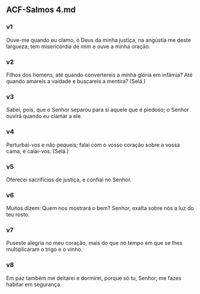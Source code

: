 ## ACF-Salmos 4.md
### v1
 Ouve-me quando eu clamo, ó Deus da minha justiça, na angústia me deste largueza; tem misericórdia de mim e ouve a minha oração.
### v2
 Filhos dos homens, até quando convertereis a minha glória em infâmia? Até quando amareis a vaidade e buscareis a mentira? (Selá.)
### v3
 Sabei, pois, que o Senhor separou para si aquele que é piedoso; o Senhor ouvirá quando eu clamar a ele.
### v4
 Perturbai-vos e não pequeis; falai com o vosso coração sobre a vossa cama, e calai-vos. (Selá.)
### v5
 Oferecei sacrifícios de justiça, e confiai no Senhor.
### v6
 Muitos dizem: Quem nos mostrará o bem? Senhor, exalta sobre nós a luz do teu rosto.
### v7
 Puseste alegria no meu coração, mais do que no tempo em que se lhes multiplicaram o trigo e o vinho.
### v8
 Em paz também me deitarei e dormirei, porque só tu, Senhor, me fazes habitar em segurança.
